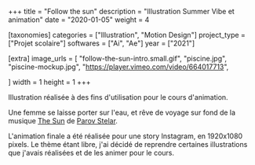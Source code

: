 +++
title = "Follow the sun"
description = "Illustration Summer Vibe et animation"
date = "2020-01-05"
weight = 4

[taxonomies]
categories = ["Illustration", "Motion Design"]
project_type = ["Projet scolaire"]
softwares = ["Ai", "Ae"]
year = ["2021"]

[extra]
image_urls = [
    "follow-the-sun-intro.small.gif",
    "piscine.jpg",
    "piscine-mockup.jpg",
    "https://player.vimeo.com/video/664017713",

]
width = 1
height = 1
+++

Illustration réalisée à des fins d'utilisation pour le cours d'animation.

Une femme se laisse porter sur l'eau, et rêve de voyage sur fond de la musique [The Sun](https://www.youtube.com/watch?v=WTrNsAsjEmY) de [Parov Stelar](https://fr.wikipedia.org/wiki/Parov_Stelar).

L'animation finale a été réalisée pour une story Instagram, en 1920x1080 pixels. Le thème étant libre, j'ai décidé de reprendre certaines illustrations que j'avais réalisées et de les animer pour le cours.